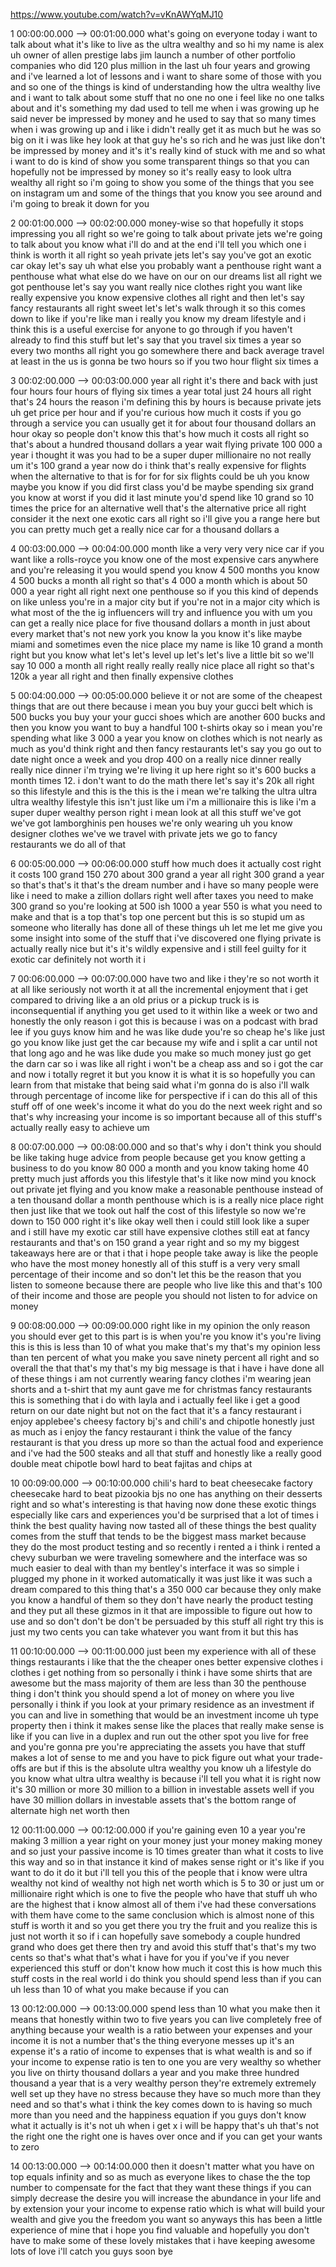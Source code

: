 https://www.youtube.com/watch?v=vKnAWYqMJ10

1 00:00:00.000 --\> 00:01:00.000 what's going on everyone today i want
to talk about what it's like to live as the ultra wealthy and so hi my
name is alex uh owner of allen prestige labs jim launch a number of
other portfolio companies who did 120 plus million in the last uh four
years and growing and i've learned a lot of lessons and i want to share
some of those with you and so one of the things is kind of understanding
how the ultra wealthy live and i want to talk about some stuff that no
one no one i feel like no one talks about and it's something my dad used
to tell me when i was growing up he said never be impressed by money and
he used to say that so many times when i was growing up and i like i
didn't really get it as much but he was so big on it i was like hey look
at that guy he's so rich and he was just like don't be impressed by
money and it's it's really kind of stuck with me and so what i want to
do is kind of show you some transparent things so that you can hopefully
not be impressed by money so it's really easy to look ultra wealthy all
right so i'm going to show you some of the things that you see on
instagram um and some of the things that you know you see around and i'm
going to break it down for you

2 00:01:00.000 --\> 00:02:00.000 money-wise so that hopefully it stops
impressing you all right so we're going to talk about private jets we're
going to talk about you know what i'll do and at the end i'll tell you
which one i think is worth it all right so yeah private jets let's say
you've got an exotic car okay let's say uh what else you probably want a
penthouse right want a penthouse what what else do we have on our on our
dreams list all right we got penthouse let's say you want really nice
clothes right you want like really expensive you know expensive clothes
all right and then let's say fancy restaurants all right sweet let's
let's walk through it so this comes down to like if you're like man i
really you know my dream lifestyle and i think this is a useful exercise
for anyone to go through if you haven't already to find this stuff but
let's say that you travel six times a year so every two months all right
you go somewhere there and back average travel at least in the us is
gonna be two hours so if you two hour flight six times a

3 00:02:00.000 --\> 00:03:00.000 year all right it's there and back with
just four hours four hours of flying six times a year total just 24
hours all right that's 24 hours the reason i'm defining this by hours is
because private jets uh get price per hour and if you're curious how
much it costs if you go through a service you can usually get it for
about four thousand dollars an hour okay so people don't know this
that's how much it costs all right so that's about a hundred thousand
dollars a year wait flying private 100 000 a year i thought it was you
had to be a super duper millionaire no not really um it's 100 grand a
year now do i think that's really expensive for flights when the
alternative to that is for for for six flights could be uh you know
maybe you know if you did first class you'd be maybe spending six grand
you know at worst if you did it last minute you'd spend like 10 grand so
10 times the price for an alternative well that's the alternative price
all right consider it the next one exotic cars all right so i'll give
you a range here but you can pretty much get a really nice car for a
thousand dollars a

4 00:03:00.000 --\> 00:04:00.000 month like a very very very nice car if
you want like a rolls-royce you know one of the most expensive cars
anywhere and you're releasing it you would spend you know 4 500 months
you know 4 500 bucks a month all right so that's 4 000 a month which is
about 50 000 a year right all right next one penthouse so if you this
kind of depends on like unless you're in a major city but if you're not
in a major city which is what most of the the ig influencers will try
and influence you with um you can get a really nice place for five
thousand dollars a month in just about every market that's not new york
you know la you know it's like maybe miami and sometimes even the nice
place my name is like 10 grand a month right but you know what let's
let's level up let's let's live a little bit so we'll say 10 000 a month
all right really really really nice place all right so that's 120k a
year all right and then finally expensive clothes

5 00:04:00.000 --\> 00:05:00.000 believe it or not are some of the
cheapest things that are out there because i mean you buy your gucci
belt which is 500 bucks you buy your your gucci shoes which are another
600 bucks and then you know you want to buy a handful 100 t-shirts okay
so i mean you're spending what like 3 000 a year you know on clothes
which is not nearly as much as you'd think right and then fancy
restaurants let's say you go out to date night once a week and you drop
400 on a really nice dinner really really nice dinner i'm trying we're
living it up here right so it's 600 bucks a month times 12. i don't want
to do the math there let's say it's 20k all right so this lifestyle and
this is the this is the i mean we're talking the ultra ultra ultra
wealthy lifestyle this isn't just like um i'm a millionaire this is like
i'm a super duper wealthy person right i mean look at all this stuff
we've got we've got lamborghinis pen houses we're only wearing uh you
know designer clothes we've we travel with private jets we go to fancy
restaurants we do all of that

6 00:05:00.000 --\> 00:06:00.000 stuff how much does it actually cost
right it costs 100 grand 150 270 about 300 grand a year all right 300
grand a year so that's that's it that's the dream number and i have so
many people were like i need to make a zillion dollars right well after
taxes you need to make 300 grand so you're looking at 500 ish 1000 a
year 550 is what you need to make and that is a top that's top one
percent but this is so stupid um as someone who literally has done all
of these things uh let me let me give you some insight into some of the
stuff that i've discovered one flying private is actually really nice
but it's it's wildly expensive and i still feel guilty for it exotic car
definitely not worth it i

7 00:06:00.000 --\> 00:07:00.000 have two and like i they're so not
worth it at all like seriously not worth it at all the incremental
enjoyment that i get compared to driving like a an old prius or a pickup
truck is is inconsequential if anything you get used to it within like a
week or two and honestly the only reason i got this is because i was on
a podcast with brad lee if you guys know him and he was like dude you're
so cheap he's like just go you know like just get the car because my
wife and i split a car until not that long ago and he was like dude you
make so much money just go get the darn car so i was like all right i
won't be a cheap ass and so i got the car and now i totally regret it
but you know it is what it is so hopefully you can learn from that
mistake that being said what i'm gonna do is also i'll walk through
percentage of income like for perspective if i can do this all of this
stuff off of one week's income it what do you do the next week right and
so that's why increasing your income is so important because all of this
stuff's actually really easy to achieve um

8 00:07:00.000 --\> 00:08:00.000 and so that's why i don't think you
should be like taking huge advice from people because get you know
getting a business to do you know 80 000 a month and you know taking
home 40 pretty much just affords you this lifestyle that's it like now
mind you knock out private jet flying and you know make a reasonable
penthouse instead of a ten thousand dollar a month penthouse which is is
a really nice place right then just like that we took out half the cost
of this lifestyle so now we're down to 150 000 right it's like okay well
then i could still look like a super and i still have my exotic car
still have expensive clothes still eat at fancy restaurants and that's
on 150 grand a year right and so my my biggest takeaways here are or
that i that i hope people take away is like the people who have the most
money honestly all of this stuff is a very very small percentage of
their income and so don't let this be the reason that you listen to
someone because there are people who live like this and that's 100 of
their income and those are people you should not listen to for advice on
money

9 00:08:00.000 --\> 00:09:00.000 right like in my opinion the only
reason you should ever get to this part is is when you're you know it's
you're living this is this is less than 10 of what you make that's my
that's my opinion less than ten percent of what you make you save ninety
percent all right and so overall the that that's my that's my big
message is that i have i have done all of these things i am not
currently wearing fancy clothes i'm wearing jean shorts and a t-shirt
that my aunt gave me for christmas fancy restaurants this is something
that i do with layla and i actually feel like i get a good return on our
date night but not on the fact that it's a fancy restaurant i enjoy
applebee's cheesy factory bj's and chili's and chipotle honestly just as
much as i enjoy the fancy restaurant i think the value of the fancy
restaurant is that you dress up more so than the actual food and
experience and i've had the 500 steaks and all that stuff and honestly
like a really good double meat chipotle bowl hard to beat fajitas and
chips at

10 00:09:00.000 --\> 00:10:00.000 chili's hard to beat cheesecake
factory cheesecake hard to beat pizookia bjs no one has anything on
their desserts right and so what's interesting is that having now done
these exotic things especially like cars and experiences you'd be
surprised that a lot of times i think the best quality having now tasted
all of these things the best quality comes from the stuff that tends to
be the biggest mass market because they do the most product testing and
so recently i rented a i think i rented a chevy suburban we were
traveling somewhere and the interface was so much easier to deal with
than my bentley's interface it was so simple i plugged my phone in it
worked automatically it was just like it was such a dream compared to
this thing that's a 350 000 car because they only make you know a
handful of them so they don't have nearly the product testing and they
put all these gizmos in it that are impossible to figure out how to use
and so don't don't be don't be persuaded by this stuff all right try
this is just my two cents you can take whatever you want from it but
this has

11 00:10:00.000 --\> 00:11:00.000 just been my experience with all of
these things restaurants i like that the the cheaper ones better
expensive clothes i clothes i get nothing from so personally i think i
have some shirts that are awesome but the mass majority of them are less
than 30 the penthouse thing i don't think you should spend a lot of
money on where you live personally i think if you look at your primary
residence as an investment if you can and live in something that would
be an investment income uh type property then i think it makes sense
like the places that really make sense is like if you can live in a
duplex and run out the other spot you live for free and you're gonna pre
you're appreciating the assets you have that stuff makes a lot of sense
to me and you have to pick figure out what your trade-offs are but if
this is the absolute ultra wealthy you know uh a lifestyle do you know
what ultra ultra wealthy is because i'll tell you what it is right now
it's 30 million or more 30 million to a billion in investable assets
well if you have 30 million dollars in investable assets that's the
bottom range of alternate high net worth then

12 00:11:00.000 --\> 00:12:00.000 if you're gaining even 10 a year
you're making 3 million a year right on your money just your money
making money and so just your passive income is 10 times greater than
what it costs to live this way and so in that instance it kind of makes
sense right or it's like if you want to do it do it but i'll tell you
this of the people that i know were ultra wealthy not kind of wealthy
not high net worth which is 5 to 30 or just um or millionaire right
which is one to five the people who have that stuff uh who are the
highest that i know almost all of them i've had these conversations with
them have come to the same conclusion which is almost none of this stuff
is worth it and so you get there you try the fruit and you realize this
is just not worth it so if i can hopefully save somebody a couple
hundred grand who does get there then try and avoid this stuff that's
that's my two cents so that's what that's what i have for you if you've
if you never experienced this stuff or don't know how much it cost this
is how much this stuff costs in the real world i do think you should
spend less than if you can uh less than 10 of what you make because if
you can

13 00:12:00.000 --\> 00:13:00.000 spend less than 10 what you make then
it means that honestly within two to five years you can live completely
free of anything because your wealth is a ratio between your expenses
and your income it is not a number that's the thing everyone messes up
it's an expense it's a ratio of income to expenses that is what wealth
is and so if your income to expense ratio is ten to one you are very
wealthy so whether you live on thirty thousand dollars a year and you
make three hundred thousand a year that is a very wealthy person they're
extremely extremely well set up they have no stress because they have so
much more than they need and so that's what i think the key comes down
to is having so much more than you need and the happiness equation if
you guys don't know what it actually is it's not uh when i get x i will
be happy that's uh that's not the right one the right one is haves over
once and if you can get your wants to zero

14 00:13:00.000 --\> 00:14:00.000 then it doesn't matter what you have
on top equals infinity and so as much as everyone likes to chase the the
top number to compensate for the fact that they want these things if you
can simply decrease the desire you will increase the abundance in your
life and by extension your your income to expense ratio which is what
will build your wealth and give you the freedom you want so anyways this
has been a little experience of mine that i hope you find valuable and
hopefully you don't have to make some of these lovely mistakes that i
have keeping awesome lots of love i'll catch you guys soon bye
